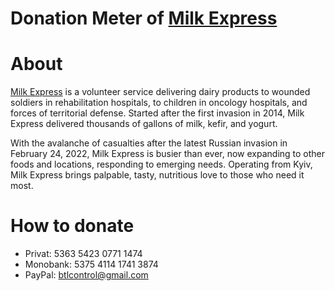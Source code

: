 # Donation Meter of [Milk Express][me]


# About 

[Milk Express][me] is a volunteer service delivering dairy products to wounded soldiers in rehabilitation hospitals, to children in oncology hospitals, and forces of territorial defense. Started after the first invasion in 2014, Milk Express delivered thousands of gallons of milk, kefir, and yogurt. 

With the avalanche of casualties after the latest Russian invasion in February 24, 2022,  Milk Express is busier than ever, now expanding to other foods and locations, responding to emerging needs.  Operating from Kyiv, Milk Express brings palpable, tasty, nutritious love to those who need it most.

# How to donate 

- Privat:  5363 5423 0771 1474
- Monobank: 5375 4114 1741 3874 
- PayPal:  btlcontrol@gmail.com

[me]:https://www.facebook.com/hashtag/%D0%BC%D0%BE%D0%BB%D0%BE%D1%87%D0%BD%D0%B8%D0%B9%D0%B5%D0%BA%D1%81%D0%BF%D1%80%D0%B5%D1%81
